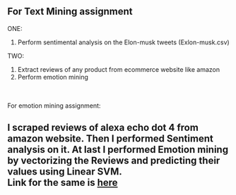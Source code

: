 ## For Text Mining assignment <br>
 
 ONE:<br>
1) Perform sentimental analysis on the Elon-musk tweets (Exlon-musk.csv)<br>

 TWO:<br>
1) Extract reviews of any product from ecommerce website like amazon<br>
2) Perform emotion mining<br>


<br><br>
For emotion mining assignment: <br>
## I scraped reviews of alexa echo dot 4 from amazon website. Then I performed Sentiment analysis on it. At last I performed Emotion mining by vectorizing the Reviews and predicting their values using Linear SVM.<br>Link for the same is <a href = "https://www.amazon.in/All-new-Echo-Dot-with-clock/product-reviews/B084J4MZQM/ref=cm_cr_arp_d_paging_btm_next_2?ie=UTF8&reviewerType=all_reviews&pageNumber=1">here</a>

